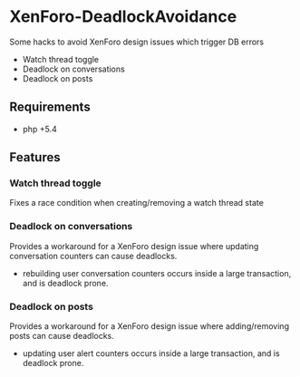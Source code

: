 # XenForo-DeadlockAvoidance

Some hacks to avoid XenForo design issues which trigger DB errors

- Watch thread toggle
- Deadlock on conversations
- Deadlock on posts

## Requirements
- php +5.4

## Features

### Watch thread toggle

Fixes a race condition when creating/removing a watch thread state

### Deadlock on conversations

Provides a workaround for a XenForo design issue where updating conversation counters can cause deadlocks.
- rebuilding user conversation counters occurs inside a large transaction, and is deadlock prone.

### Deadlock on posts

Provides a workaround for a XenForo design issue where adding/removing posts can cause deadlocks.
- updating user alert counters occurs inside a large transaction, and is deadlock prone.